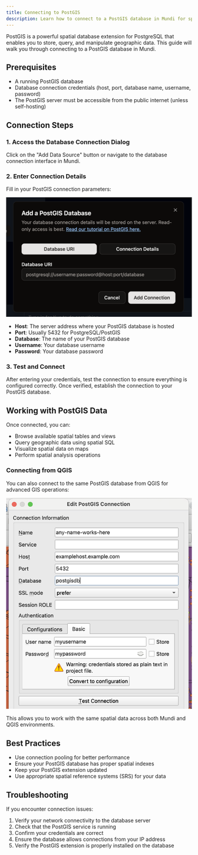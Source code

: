 ```yaml
---
title: Connecting to PostGIS
description: Learn how to connect to a PostGIS database in Mundi for spatial data operations.
---
```


PostGIS is a powerful spatial database extension for PostgreSQL that enables you to store, query, and manipulate geographic data. This guide will walk you through connecting to a PostGIS database in Mundi.

## Prerequisites

- A running PostGIS database
- Database connection credentials (host, port, database name, username, password)
- The PostGIS server must be accessible from the public internet (unless self-hosting)

## Connection Steps

### 1. Access the Database Connection Dialog

Click on the "Add Data Source" button or navigate to the database connection interface in Mundi.

### 2. Enter Connection Details

Fill in your PostGIS connection parameters:

![PostGIS Connection Dialog](../../../../assets/postgis/connection_details.png)

- **Host**: The server address where your PostGIS database is hosted
- **Port**: Usually 5432 for PostgreSQL/PostGIS
- **Database**: The name of your PostGIS database
- **Username**: Your database username
- **Password**: Your database password

### 3. Test and Connect

After entering your credentials, test the connection to ensure everything is configured correctly. Once verified, establish the connection to your PostGIS database.

## Working with PostGIS Data

Once connected, you can:

- Browse available spatial tables and views
- Query geographic data using spatial SQL
- Visualize spatial data on maps
- Perform spatial analysis operations

### Connecting from QGIS

You can also connect to the same PostGIS database from QGIS for advanced GIS operations:

![Connecting from QGIS](../../../../assets/postgis/from-qgis.png)

This allows you to work with the same spatial data across both Mundi and QGIS environments.

## Best Practices

- Use connection pooling for better performance
- Ensure your PostGIS database has proper spatial indexes
- Keep your PostGIS extension updated
- Use appropriate spatial reference systems (SRS) for your data

## Troubleshooting

If you encounter connection issues:

1. Verify your network connectivity to the database server
2. Check that the PostGIS service is running
3. Confirm your credentials are correct
4. Ensure the database allows connections from your IP address
5. Verify the PostGIS extension is properly installed on the database